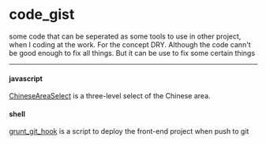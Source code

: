 code_gist
=========
some code that can be seperated as some tools to use in other project, when I coding at the work.
For the concept DRY. Although the code cann't be good enough to fix all things. But it can be use to fix some certain things

-------------------

#### javascript
[ChineseAreaSelect](https://github.com/Boelroy/code_gist/tree/master/javascript/ChineseAreaSelect "Title") is a three-level select of the Chinese area.
#### shell
[grunt_git_hook](https://github.com/Boelroy/code_gist/blob/master/shell/grunt_git_hook.sh "Title") is a script to deploy the front-end project when push to git
